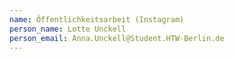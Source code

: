 ```yaml
---
name: Öffentlichkeitsarbeit (Instagram)
person_name: Lotte Unckell
person_email: Anna.Unckell@Student.HTW-Berlin.de
---
```

